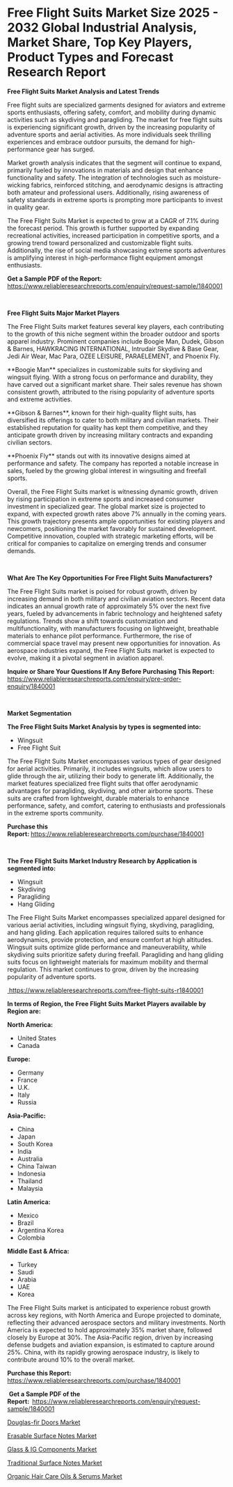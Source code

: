 <p><h1>Free Flight Suits Market Size 2025 - 2032 Global Industrial Analysis, Market Share, Top Key Players, Product Types and Forecast Research Report</h1></p><p><strong>Free Flight Suits Market Analysis and Latest Trends</strong></p>
<p><p>Free flight suits are specialized garments designed for aviators and extreme sports enthusiasts, offering safety, comfort, and mobility during dynamic activities such as skydiving and paragliding. The market for free flight suits is experiencing significant growth, driven by the increasing popularity of adventure sports and aerial activities. As more individuals seek thrilling experiences and embrace outdoor pursuits, the demand for high-performance gear has surged.</p><p>Market growth analysis indicates that the segment will continue to expand, primarily fueled by innovations in materials and design that enhance functionality and safety. The integration of technologies such as moisture-wicking fabrics, reinforced stitching, and aerodynamic designs is attracting both amateur and professional users. Additionally, rising awareness of safety standards in extreme sports is prompting more participants to invest in quality gear.</p><p>The Free Flight Suits Market is expected to grow at a CAGR of 7.1% during the forecast period. This growth is further supported by expanding recreational activities, increased participation in competitive sports, and a growing trend toward personalized and customizable flight suits. Additionally, the rise of social media showcasing extreme sports adventures is amplifying interest in high-performance flight equipment amongst enthusiasts.</p></p>
<p><strong>Get a Sample PDF of the Report:&nbsp;</strong> <a href="https://www.reliableresearchreports.com/enquiry/request-sample/1840001?utm_campaign=40&utm_medium=2&utm_source=Github&utm_content=ia&utm_term=10022025&utm_id=free-flight-suits">https://www.reliableresearchreports.com/enquiry/request-sample/1840001</a></p>
<p>&nbsp;</p>
<p><strong>Free Flight Suits Major Market Players</strong></p>
<p><p>The Free Flight Suits market features several key players, each contributing to the growth of this niche segment within the broader outdoor and sports apparel industry. Prominent companies include Boogie Man, Dudek, Gibson & Barnes, HAWKRACING INTERNATIONAL, Intrudair Skydive & Base Gear, Jedi Air Wear, Mac Para, OZEE LEISURE, PARAELEMENT, and Phoenix Fly.</p><p>**Boogie Man** specializes in customizable suits for skydiving and wingsuit flying. With a strong focus on performance and durability, they have carved out a significant market share. Their sales revenue has shown consistent growth, attributed to the rising popularity of adventure sports and extreme activities.</p><p>**Gibson & Barnes**, known for their high-quality flight suits, has diversified its offerings to cater to both military and civilian markets. Their established reputation for quality has kept them competitive, and they anticipate growth driven by increasing military contracts and expanding civilian sectors.</p><p>**Phoenix Fly** stands out with its innovative designs aimed at performance and safety. The company has reported a notable increase in sales, fueled by the growing global interest in wingsuiting and freefall sports.</p><p>Overall, the Free Flight Suits market is witnessing dynamic growth, driven by rising participation in extreme sports and increased consumer investment in specialized gear. The global market size is projected to expand, with expected growth rates above 7% annually in the coming years. This growth trajectory presents ample opportunities for existing players and newcomers, positioning the market favorably for sustained development. Competitive innovation, coupled with strategic marketing efforts, will be critical for companies to capitalize on emerging trends and consumer demands.</p></p>
<p>&nbsp;</p>
<p><strong>What Are The Key Opportunities For Free Flight Suits Manufacturers?</strong></p>
<p><p>The Free Flight Suits market is poised for robust growth, driven by increasing demand in both military and civilian aviation sectors. Recent data indicates an annual growth rate of approximately 5% over the next five years, fueled by advancements in fabric technology and heightened safety regulations. Trends show a shift towards customization and multifunctionality, with manufacturers focusing on lightweight, breathable materials to enhance pilot performance. Furthermore, the rise of commercial space travel may present new opportunities for innovation. As aerospace industries expand, the Free Flight Suits market is expected to evolve, making it a pivotal segment in aviation apparel.</p></p>
<p><strong>Inquire or Share Your Questions If Any Before Purchasing This Report:</strong> <a href="https://www.reliableresearchreports.com/enquiry/pre-order-enquiry/1840001?utm_campaign=40&utm_medium=2&utm_source=Github&utm_content=ia&utm_term=10022025&utm_id=free-flight-suits">https://www.reliableresearchreports.com/enquiry/pre-order-enquiry/1840001</a></p>
<p>&nbsp;</p>
<p><strong>Market Segmentation</strong></p>
<p><strong>The Free Flight Suits Market Analysis by types is segmented into:</strong></p>
<p><ul><li>Wingsuit</li><li>Free Flight Suit</li></ul></p>
<p><p>The Free Flight Suits Market encompasses various types of gear designed for aerial activities. Primarily, it includes wingsuits, which allow users to glide through the air, utilizing their body to generate lift. Additionally, the market features specialized free flight suits that offer aerodynamic advantages for paragliding, skydiving, and other airborne sports. These suits are crafted from lightweight, durable materials to enhance performance, safety, and comfort, catering to enthusiasts and professionals in the extreme sports community.</p></p>
<p><strong>Purchase this Report:&nbsp;</strong><a href="https://www.reliableresearchreports.com/purchase/1840001?utm_campaign=40&utm_medium=2&utm_source=Github&utm_content=ia&utm_term=10022025&utm_id=free-flight-suits">https://www.reliableresearchreports.com/purchase/1840001</a></p>
<p>&nbsp;</p>
<p><strong>The Free Flight Suits Market Industry Research by Application is segmented into:</strong></p>
<p><ul><li>Wingsuit</li><li>Skydiving</li><li>Paragliding</li><li>Hang Gliding</li></ul></p>
<p><p>The Free Flight Suits Market encompasses specialized apparel designed for various aerial activities, including wingsuit flying, skydiving, paragliding, and hang gliding. Each application requires tailored suits to enhance aerodynamics, provide protection, and ensure comfort at high altitudes. Wingsuit suits optimize glide performance and maneuverability, while skydiving suits prioritize safety during freefall. Paragliding and hang gliding suits focus on lightweight materials for maximum mobility and thermal regulation. This market continues to grow, driven by the increasing popularity of adventure sports.</p></p>
<p><a href="https://www.reliableresearchreports.com/free-flight-suits-r1840001?utm_campaign=40&utm_medium=2&utm_source=Github&utm_content=ia&utm_term=10022025&utm_id=free-flight-suits">&nbsp;https://www.reliableresearchreports.com/free-flight-suits-r1840001</a></p>
<p><strong>In terms of Region, the Free Flight Suits Market Players available by Region are:</strong></p>
<p>
    <p> <strong> North America: </strong>
        <ul>
            <li>United States</li>
            <li>Canada</li>
        </ul>
        </p> 
    <p> <strong> Europe: </strong>
        <ul>
            <li>Germany</li>
            <li>France</li>
            <li>U.K.</li>
            <li>Italy</li>
            <li>Russia</li>
        </ul>
        </p> 
    <p> <strong> Asia-Pacific: </strong>
        <ul>
            <li>China</li>
            <li>Japan</li>
            <li>South Korea</li>
            <li>India</li>
            <li>Australia</li>
            <li>China Taiwan</li>
            <li>Indonesia</li>
            <li>Thailand</li>
            <li>Malaysia</li>
        </ul>
        </p> 
    <p> <strong> Latin America: </strong>
        <ul>
            <li>Mexico</li>
            <li>Brazil</li>
            <li>Argentina Korea</li>
            <li>Colombia</li>
        </ul>
        </p> 
    <p> <strong> Middle East & Africa: </strong>
        <ul>
            <li>Turkey</li>
            <li>Saudi</li>
            <li>Arabia</li>
            <li>UAE</li>
            <li>Korea</li>
        </ul>
    </p>
    </p>
<p><p>The Free Flight Suits market is anticipated to experience robust growth across key regions, with North America and Europe projected to dominate, reflecting their advanced aerospace sectors and military investments. North America is expected to hold approximately 35% market share, followed closely by Europe at 30%. The Asia-Pacific region, driven by increasing defense budgets and aviation expansion, is estimated to capture around 25%. China, with its rapidly growing aerospace industry, is likely to contribute around 10% to the overall market.</p></p>
<p><strong>Purchase this Report: </strong><a href="https://www.reliableresearchreports.com/purchase/1840001?utm_campaign=40&utm_medium=2&utm_source=Github&utm_content=ia&utm_term=10022025&utm_id=free-flight-suits">https://www.reliableresearchreports.com/purchase/1840001</a></p>
<p>&nbsp;<strong>Get a Sample PDF of the Report:&nbsp;&nbsp;</strong><a href="https://www.reliableresearchreports.com/enquiry/request-sample/1840001?utm_campaign=40&utm_medium=2&utm_source=Github&utm_content=ia&utm_term=10022025&utm_id=free-flight-suits">https://www.reliableresearchreports.com/enquiry/request-sample/1840001</a></p>
<p><strong></strong></p>
<p><p><a href="https://github.com/sderolza/Market-Research-Report-List-1/blob/main/douglas-fir-doors-market.md?utm_campaign=40&utm_medium=2&utm_source=Github&utm_content=ia&utm_term=10022025&utm_id=free-flight-suits">Douglas-fir Doors Market</a></p><p><a href="https://github.com/giblydirani3/Market-Research-Report-List-1/blob/main/erasable-surface-notes-market.md?utm_campaign=40&utm_medium=2&utm_source=Github&utm_content=ia&utm_term=10022025&utm_id=free-flight-suits">Erasable Surface Notes Market</a></p><p><a href="https://github.com/ijffseandy/Market-Research-Report-List-1/blob/main/glass-ig-components-market.md?utm_campaign=40&utm_medium=2&utm_source=Github&utm_content=ia&utm_term=10022025&utm_id=free-flight-suits">Glass & IG Components Market</a></p><p><a href="https://github.com/voigttyagi/Market-Research-Report-List-1/blob/main/traditional-surface-notes-market.md?utm_campaign=40&utm_medium=2&utm_source=Github&utm_content=ia&utm_term=10022025&utm_id=free-flight-suits">Traditional Surface Notes Market</a></p><p><a href="https://github.com/daphnyvashdi/Market-Research-Report-List-1/blob/main/organic-hair-care-oils-serums-market.md?utm_campaign=40&utm_medium=2&utm_source=Github&utm_content=ia&utm_term=10022025&utm_id=free-flight-suits">Organic Hair Care Oils & Serums Market</a></p></p>